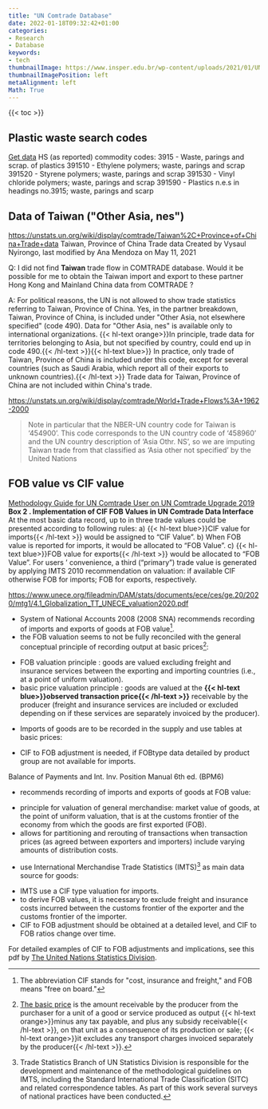 ```yaml
---
title: "UN Comtrade Database"
date: 2022-01-18T09:32:42+01:00
categories:
- Research
- Database
keywords:
- tech
thumbnailImage: https://www.insper.edu.br/wp-content/uploads/2021/01/UN_Comtrade.png
thumbnailImagePosition: left
metaAlignment: left
Math: True
---
```

<!--more-->
{{< toc >}}
## Plastic waste search codes
[Get data](https://comtrade.un.org/data/)
HS (as reported) commodity codes:
3915 - Waste, parings and scrap. of plastics
391510 - Ethylene polymers; waste, parings and scrap
391520 - Styrene polymers; waste, parings and scrap
391530 - Vinyl chloride polymers; waste, parings and scrap
391590 - Plastics n.e.s in headings no.3915; waste, parings and scarp
## Data of Taiwan ("Other Asia, nes")
https://unstats.un.org/wiki/display/comtrade/Taiwan%2C+Province+of+China+Trade+data
Taiwan, Province of China Trade data
Created by Vysaul Nyirongo, last modified by Ana Mendoza on May 11, 2021

Q: I did not find **Taiwan** trade flow in COMTRADE database. Would it be possible for me to obtain the Taiwan import and export to these partner Hong Kong and Mainland China data from COMTRADE ?

A: For political reasons, the UN is not allowed to show trade statistics referring to Taiwan, Province of China. Yes, in the partner breakdown, Taiwan, Province of China, is included under "Other Asia, not elsewhere specified" (code 490). Data for "Other Asia, nes" is available only to international organizations. {{< hl-text orange>}}In principle, trade data for territories belonging to Asia, but not specified by country, could end up in code 490.{{< /hl-text >}}{{< hl-text blue>}} In practice, only trade of Taiwan, Province of China is included under this code, except for several countries (such as Saudi Arabia, which report all of their exports to unknown countries).{{< /hl-text >}} Trade data for Taiwan, Province of China are not included within China's trade.

https://unstats.un.org/wiki/display/comtrade/World+Trade+Flows%3A+1962-2000
> Note in particular that the NBER-UN country code for Taiwan is ‘454900’.  This code corresponds to the UN country code of  ‘458960’ and the UN country description of  ‘Asia Othr. NS’, so we are imputing Taiwan trade from that classified as ‘Asia other not specified’ by the United Nations

## FOB value vs CIF value

[Methodology Guide for UN Comtrade User on  UN Comtrade Upgrade 2019](https://comtrade.un.org/data/MethodologyGuideforComtradePlus.pdf)
**Box 2 . Implementation of CIF FOB Values in UN Comtrade Data Interface**
At the most basic data record, up to in three trade values could be presented according to following rules:
a) {{< hl-text blue>}}CIF value for imports{{< /hl-text >}} would be assigned to “CIF Value”.
b) When FOB value is reported for imports, it would be allocated to “FOB Value”.
c) {{< hl-text blue>}}FOB value for exports{{< /hl-text >}} would be allocated to “FOB Value”.
For users ’ convenience, a third (“primary”) trade value is generated by applying IMTS 2010 recommendation on valuation: if available CIF otherwise FOB for imports; FOB for exports, respectively.

https://www.unece.org/fileadmin/DAM/stats/documents/ece/ces/ge.20/2020/mtg1/4.1_Globalization_TT_UNECE_valuation2020.pdf
 * System of National Accounts 2008 (2008 SNA) recommends recording of imports and exports of goods at FOB value[^fob].
 * the FOB valuation seems to not be fully reconciled with the general conceptual principle of recording output at basic prices[^ba]:
  - FOB valuation principle : goods are valued excluding freight and insurance services between the exporting and importing countries (i.e., at a point of uniform valuation).
  - basic price valuation principle : goods are valued at the **{{< hl-text blue>}}observed transaction price{{< /hl-text >}}** receivable by the producer (freight and insurance services are included or excluded depending on if these services are separately invoiced by the producer).
* Imports of goods are to be recorded in the supply and use tables at basic prices:
 - CIF to FOB adjustment is needed, if FOBtype data detailed by product group are not available for imports.

Balance of Payments and Int. Inv. Position Manual 6th ed. (BPM6)
* recommends recording of imports and exports of goods at FOB value:
 - principle for valuation of general merchandise: market value of goods, at the point of uniform valuation, that is at the customs frontier of the economy from which the goods are first exported (FOB).
 - allows for partitioning and rerouting of transactions when transaction prices (as agreed between exporters and importers) include varying amounts of distribution costs.  
* use International Merchandise Trade Statistics (IMTS)[^imts] as main data source for goods:
 - IMTS use a CIF type valuation for imports.
 - to derive FOB values, it is necessary to exclude freight and insurance costs incurred between the customs frontier of the exporter and the customs frontier of the importer.
 - CIF to FOB adjustment should be obtained at a detailed level, and CIF to FOB ratios change over time.

For detailed examples of CIF to FOB adjustments and implications, see this pdf by [The United Nations Statistics Division](https://unstats.un.org/unsd/nationalaccount/aeg/2020/M14_4_2_Import_Export_Valuation.pdf).


[^fob]: The abbreviation CIF stands for "cost, insurance and freight," and FOB means "free on board."
[^ba]: [The basic price](https://stats.oecd.org/glossary/detail.asp?ID=189) is the amount receivable by the producer from the purchaser for a unit of a good or service produced as output {{< hl-text orange>}}minus any tax payable, and plus any subsidy receivable{{< /hl-text >}}, on that unit as a consequence of its production or sale; {{< hl-text orange>}}it excludes any transport charges invoiced separately by the producer{{< /hl-text >}}.
[^imts]: Trade Statistics Branch of UN Statistics Division is responsible for the development and maintenance of the methodological guidelines on IMTS, including the Standard International Trade Classification (SITC) and related correspondence tables. As part of this work several surveys of national practices have been conducted.
